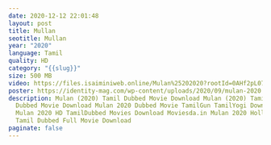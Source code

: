 ```yaml
---
date: 2020-12-12 22:01:48
layout: post
title: Mullan
seotitle: Mullan
year: "2020"
language: Tamil
quality: HD
category: "{{slug}}"
size: 500 MB
video: https://files.isaiminiweb.online/Mulan%25202020?rootId=0AHf2pL07ONScUk9PVA
poster: https://identity-mag.com/wp-content/uploads/2020/09/mulan-2020.png
description: Mulan (2020) Tamil Dubbed Movie Download Mulan (2020) TamilRockers
  Dubbed Movie Download Mulan 2020 Dubbed Movie TamilGun TamilYogi Download
  Mulan 2020 HD TamilDubbed Movies Download Moviesda.in Mulan 2020 Hollywood
  Tamil Dubbed Full Movie Download
paginate: false
---
```

